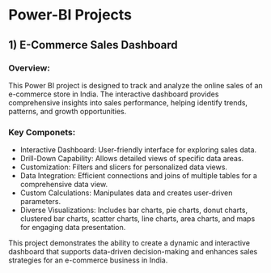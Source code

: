 # Power-BI Projects

## 1) E-Commerce Sales Dashboard

### Overview:
This Power BI project is designed to track and analyze the online sales of an e-commerce store in India. The interactive dashboard provides comprehensive insights into sales performance, helping identify trends, patterns, and growth opportunities.

### Key Componets:
- Interactive Dashboard: User-friendly interface for exploring sales data.
- Drill-Down Capability: Allows detailed views of specific data areas.
- Customization: Filters and slicers for personalized data views.
- Data Integration: Efficient connections and joins of multiple tables for a comprehensive data view.
- Custom Calculations: Manipulates data and creates user-driven parameters.
- Diverse Visualizations: Includes bar charts, pie charts, donut charts, clustered bar charts, scatter charts, line charts, area charts, and maps for engaging data presentation.

This project demonstrates the ability to create a dynamic and interactive dashboard that supports data-driven decision-making and enhances sales strategies for an e-commerce business in India.

